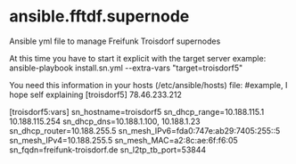 # ansible.fftdf.supernode
Ansible yml file to manage Freifunk Troisdorf supernodes

At this time you have to start it explicit with the target server
example: ansible-playbook install.sn.yml --extra-vars "target=troisdorf5"

You need this information in your hosts (/etc/ansible/hosts) file:
#example, I hope self explaining
[troisdorf5]
78.46.233.212

[troisdorf5:vars]
sn_hostname=troisdorf5
sn_dhcp_range=10.188.115.1 10.188.115.254
sn_dhcp_dns=10.188.1.100, 10.188.1.23
sn_dhcp_router=10.188.255.5
sn_mesh_IPv6=fda0:747e:ab29:7405:255::5
sn_mesh_IPv4=10.188.255.5
sn_mesh_MAC=a2:8c:ae:6f:f6:05
sn_fqdn=freifunk-troisdorf.de
sn_l2tp_tb_port=53844
